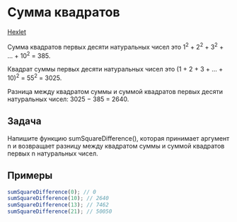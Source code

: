 # Сумма квадратов

[Hexlet](https://ru.hexlet.io/challenges/intro_to_programming_sum_square_difference_exercise)

Сумма квадратов первых десяти натуральных чисел это 1<sup>2</sup> + 2<sup>2</sup> + 3<sup>2</sup> + ... + 10<sup>2</sup> = 385.

Квадрат суммы первых десяти натуральных чисел это (1 + 2 + 3 + ... + 10)<sup>2</sup> = 55<sup>2</sup> = 3025.

Разница между квадратом суммы и суммой квадратов первых десяти натуральных чисел: 3025 − 385 = 2640.

## Задача

Напишите функцию sumSquareDifference(), которая принимает аргумент n и возвращает разницу между квадратом суммы и суммой квадратов первых n натуральных чисел.

## Примеры

```js
sumSquareDifference(0); // 0
sumSquareDifference(10); // 2640
sumSquareDifference(13); // 7462
sumSquareDifference(21); // 50050
```
